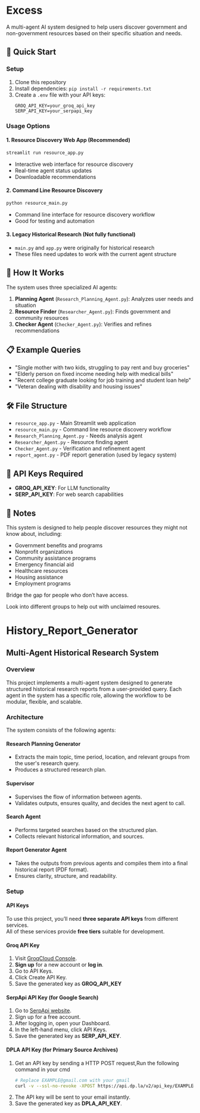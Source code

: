 # Excess

A multi-agent AI system designed to help users discover government and non-government resources based on their specific situation and needs.

## 🚀 Quick Start

### Setup
1. Clone this repository
2. Install dependencies: `pip install -r requirements.txt`
3. Create a `.env` file with your API keys:
   ```
   GROQ_API_KEY=your_groq_api_key
   SERP_API_KEY=your_serpapi_key
   ```

### Usage Options

#### 1. **Resource Discovery Web App** (Recommended)
```bash
streamlit run resource_app.py
```
- Interactive web interface for resource discovery
- Real-time agent status updates
- Downloadable recommendations

#### 2. **Command Line Resource Discovery**
```bash
python resource_main.py
```
- Command line interface for resource discovery workflow
- Good for testing and automation

#### 3. **Legacy Historical Research** (Not fully functional)
- `main.py` and `app.py` were originally for historical research
- These files need updates to work with the current agent structure

## 🤖 How It Works

The system uses three specialized AI agents:

1. **Planning Agent** (`Research_Planning_Agent.py`): Analyzes user needs and situation
2. **Resource Finder** (`Researcher_Agent.py`): Finds government and community resources
3. **Checker Agent** (`Checker_Agent.py`): Verifies and refines recommendations

## 📋 Example Queries

- "Single mother with two kids, struggling to pay rent and buy groceries"
- "Elderly person on fixed income needing help with medical bills" 
- "Recent college graduate looking for job training and student loan help"
- "Veteran dealing with disability and housing issues"

## 🛠️ File Structure

- `resource_app.py` - Main Streamlit web application
- `resource_main.py` - Command line resource discovery workflow
- `Research_Planning_Agent.py` - Needs analysis agent
- `Researcher_Agent.py` - Resource finding agent  
- `Checker_Agent.py` - Verification and refinement agent
- `report_agent.py` - PDF report generation (used by legacy system)

## 🔧 API Keys Required

- **GROQ_API_KEY**: For LLM functionality
- **SERP_API_KEY**: For web search capabilities

## 📝 Notes

This system is designed to help people discover resources they might not know about, including:
- Government benefits and programs
- Nonprofit organizations
- Community assistance programs
- Emergency financial aid
- Healthcare resources
- Housing assistance
- Employment programs

Bridge the gap for people who don’t have access. 

Look into different groups to help out with unclaimed resoures.


# History_Report_Generator

## Multi-Agent Historical Research System
### Overview
This project implements a multi-agent system designed to generate structured historical research reports from a user-provided query. Each agent in the system has a specific role, allowing the workflow to be modular, flexible, and scalable.

### Architecture
The system consists of the following agents:
#### Research Planning Generator
 - Extracts the main topic, time period, location, and relevant groups from the user's research query.
 - Produces a structured research plan.

#### Supervisor
 - Supervises the flow of information between agents.
 - Validates outputs, ensures quality, and decides the next agent to call.

#### Search Agent
 - Performs targeted searches based on the structured plan.
 - Collects relevant historical information, and sources.

#### Report Generator Agent
 - Takes the outputs from previous agents and compiles them into a final historical report (PDF format).
 - Ensures clarity, structure, and readability.


### Setup

#### API Keys

To use this project, you’ll need **three separate API keys** from different services.  
All of these services provide **free tiers** suitable for development.

#### Groq API Key

1. Visit [GroqCloud Console](https://console.groq.com/).  
2. **Sign up** for a new account or **log in**.  
3. Go to API Keys.  
4. Click Create API Key.  
5. Save the generated key as **GROQ_API_KEY**


#### SerpApi API Key (for Google Search)

1. Go to [SerpApi website](https://serpapi.com/).  
2. Sign up for a free account.  
3. After logging in, open your Dashboard.  
4. In the left-hand menu, click API Keys.  
5. Save the generated key as **SERP_API_KEY**.


#### DPLA API Key (for Primary Source Archives)

1. Get an API key by sending a HTTP POST request,Run the following command in your cmd
   ```bash
   # Replace EXAMPLE@gmail.com with your gmail
   curl -v --ssl-no-revoke -XPOST https://api.dp.la/v2/api_key/EXAMPLE@gmail.com 
2. The API key will be sent to your email instantly.  
3. Save the generated key as **DPLA_API_KEY**.
